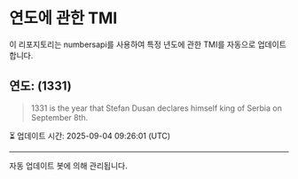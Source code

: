 
# 연도에 관한 TMI

이 리포지토리는 numbersapi를 사용하여 특정 년도에 관한 TMI를 자동으로 업데이트합니다.

## 연도: (1331)
> 1331 is the year that Stefan Dusan declares himself king of Serbia on September 8th.

⏳ 업데이트 시간: 2025-09-04 09:26:01 (UTC)

---
자동 업데이트 봇에 의해 관리됩니다.
